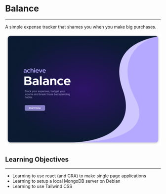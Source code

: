 # Balance
---
A simple expense tracker that shames you when you make big purchases.

![alt text](https://github.com/ericsodev/Balance/blob/staging/landingDesktop.png)

## Learning Objectives
---
- Learning to use react (and CRA) to make single page applications
- Learning to setup a local MongoDB server on Debian
- Learning to use Tailwind CSS
